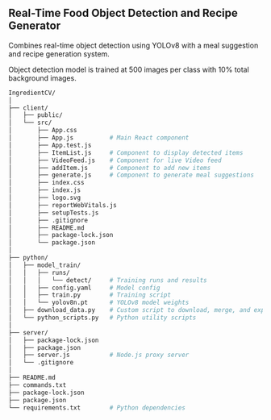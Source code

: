## Real-Time Food Object Detection and Recipe Generator

Combines real-time object detection using YOLOv8 with a meal suggestion and recipe generation system.

Object detection model is trained at 500 images per class with 10% total background images.

```bash
IngredientCV/
│
├── client/
│   ├── public/             
│   └── src/                
│       ├── App.css         
│       ├── App.js          # Main React component
│       ├── App.test.js     
│       ├── ItemList.js     # Component to display detected items
│       ├── VideoFeed.js    # Component for live Video feed
│       ├── addItem.js      # Component to add new items
│       ├── generate.js     # Component to generate meal suggestions
│       ├── index.css       
│       ├── index.js        
│       ├── logo.svg        
│       ├── reportWebVitals.js 
│       ├── setupTests.js   
│       ├── .gitignore      
│       ├── README.md      
│       ├── package-lock.json 
│       └── package.json    
│
├── python/
│   ├── model_train/
│   │   ├── runs/
│   │   │   └── detect/     # Training runs and results
│   │   ├── config.yaml     # Model config
│   │   ├── train.py        # Training script
│   │   └── yolov8n.pt      # YOLOv8 model weights
│   ├── download_data.py    # Custom script to download, merge, and export datasets
│   └── python_scripts.py   # Python utility scripts
│
├── server/
│   ├── package-lock.json   
│   ├── package.json        
│   ├── server.js           # Node.js proxy server
│   └── .gitignore          
│
├── README.md               
├── commands.txt            
├── package-lock.json       
├── package.json            
└── requirements.txt        # Python dependencies
